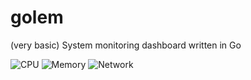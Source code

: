 # golem
(very basic) System monitoring dashboard written in Go

![CPU](http://imgur.com/4SRpoT3)
![Memory](http://imgur.com/HPoKLL4)
![Network](http://imgur.com/37WV0f1)
